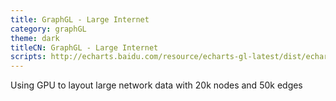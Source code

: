 ```yaml
---
title: GraphGL - Large Internet
category: graphGL
theme: dark
titleCN: GraphGL - Large Internet
scripts: http://echarts.baidu.com/resource/echarts-gl-latest/dist/echarts-gl.min.js
---
```

Using GPU to layout large network data with 20k nodes and 50k edges

